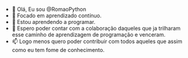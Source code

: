 - 👋 Olá, Eu sou  @RomaoPython
- 👀 Focado em aprendizado contínuo.
- 🌱 Estou aprendendo a programar.
- 💞️ Espero poder contar com a colaboração daqueles que ja trilharam esse caminho de aprendizagem de programação e venceram.
- 📫 Logo menos quero poder contribuir com todos aqueles que assim como eu tem fome de conhecimento.

<!---
RomaoPython/RomaoPython is a ✨ special ✨ repository because its `README.md` (this file) appears on your GitHub profile.
You can click the Preview link to take a look at your changes.
--->
